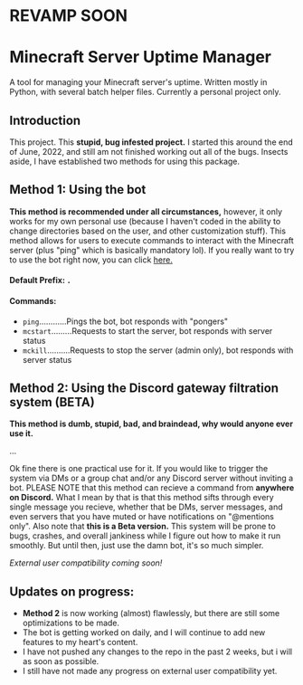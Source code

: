 # REVAMP SOON

# Minecraft Server Uptime Manager
A tool for managing your Minecraft server's uptime. Written mostly in Python, with several batch helper files. Currently a personal project only.

## Introduction
This project. This **stupid, bug infested project.**
I started this around the end of June, 2022, and still am not finished working out all of the bugs. Insects aside, I have established two methods for using this package.

## Method 1: Using the bot
**This method is recommended under all circumstances,** however, it only works for my own personal use (because I haven't coded in the ability to change directories based on the user, and other customization stuff). This method allows for users to execute  commands to interact with the Minecraft server (plus "ping" which is basically mandatory lol). If you really want to try to use the bot right now, you can click [here.](https://discord.com/oauth2/authorize?client_id=1003532411356844142)

#### Default Prefix: **`.`**

#### Commands:
- `ping`............Pings the bot, bot responds with "pongers"
- `mcstart`.........Requests to start the server, bot responds with server status
- `mckill`..........Requests to stop the server (admin only), bot responds with server status

## Method 2: Using the Discord gateway filtration system **(BETA)**
**This method is dumb, stupid, bad, and braindead, why would anyone ever use it.**

...

Ok fine there is one practical use for it. If you would like to trigger the system via DMs or a group chat and/or any Discord server without inviting a bot. PLEASE NOTE that this method can recieve a command from **anywhere on Discord.** What I mean by that is that this method sifts through every single message you recieve, whether that be DMs, server messages, and even servers that you have muted or have notifications on "@mentions only". Also note that **this is a Beta version.** This system will be prone to bugs, crashes, and overall jankiness while I figure out how to make it run smoothly. But until then, just use the damn bot, it's so much simpler.

*External user compatibility coming soon!*

## Updates on progress:
- **Method 2** is now working (almost) flawlessly, but there are still some optimizations to be made.
- The bot is getting worked on daily, and I will continue to add new features to my heart's content.
- I have not pushed any changes to the repo in the past 2 weeks, but i will as soon as possible.
- I still have not made any progress on external user compatibility yet.

